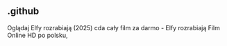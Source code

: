 ## .github

Oglądaj Elfy rozrabiają (2025) cda cały film za darmo - Elfy rozrabiają Film Online HD po polsku, 
